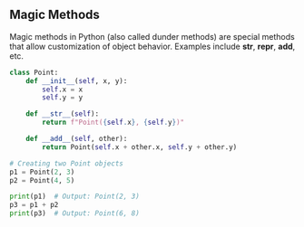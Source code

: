 ## Magic Methods

Magic methods in Python (also called dunder methods) are special methods that allow customization of object behavior. Examples include __str__, __repr__, __add__, etc.


```python
class Point:
    def __init__(self, x, y):
        self.x = x
        self.y = y

    def __str__(self):
        return f"Point({self.x}, {self.y})"

    def __add__(self, other):
        return Point(self.x + other.x, self.y + other.y)

# Creating two Point objects
p1 = Point(2, 3)
p2 = Point(4, 5)

print(p1)  # Output: Point(2, 3)
p3 = p1 + p2
print(p3)  # Output: Point(6, 8)
